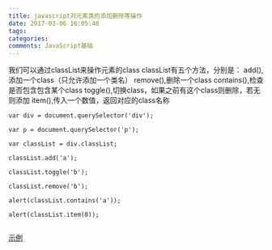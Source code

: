 ```yaml
---
title: javascript对元素类的添加删除等操作
date: 2017-03-06 16:05:48
tags:
categories:
comments: JavaScript基础
---
```

我们可以通过classList来操作元素的class
classList有五个方法，分别是：
add(),添加一个class（只允许添加一个类名）
remove(),删除一个class
contains(),检查是否包含包含某个class
toggle(),切换class，如果之前有这个class则删除，若无则添加
item(),传入一个数值，返回对应的class名称

```
var div = document.querySelector('div');

var p = document.querySelector('p');

var classList = div.classList;

classList.add('a');

classList.toggle('b');

classList.remove('b');

alert(classList.contains('a'));

alert(classList.item(0));
	

```
[示例](http://runjs.cn/code/n8ojrx1h)